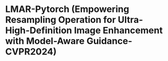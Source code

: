 # LMAR-Pytorch (Empowering Resampling Operation for Ultra-High-Definition Image Enhancement with Model-Aware Guidance-CVPR2024)
